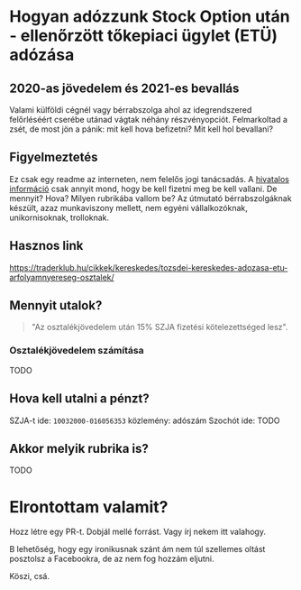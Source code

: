 # Hogyan adózzunk Stock Option után - ellenőrzött tőkepiaci ügylet (ETÜ) adózása
## 2020-as jövedelem és 2021-es bevallás
Valami külföldi cégnél vagy bérrabszolga ahol az idegrendszered felőrléséért cserébe utánad vágtak néhány részvényopciót. Felmarkoltad a zsét, de most jön a pánik: mit kell hova befizetni? Mit kell hol bevallani?

## Figyelmeztetés
Ez csak egy readme az interneten, nem felelős jogi tanácsadás. A [hivatalos információ](https://www.nav.gov.hu/nav/ado/szja/Tajekoztato_az_ellenorzott_tokepiaci_ugyletrol.html?query=egy%C3%A9b) csak annyit mond, hogy be kell fizetni meg be kell vallani. De mennyit? Hova? Milyen rubrikába vallom be?
Az útmutató bérrabszolgáknak készült, azaz munkaviszony mellett, nem egyéni vállalkozóknak, unikornisoknak, trolloknak.

## Hasznos link
https://traderklub.hu/cikkek/kereskedes/tozsdei-kereskedes-adozasa-etu-arfolyamnyereseg-osztalek/

## Mennyit utalok?
> "Az osztalékjövedelem után 15% SZJA fizetési kötelezettséged lesz".

### Osztalékjövedelem számítása
TODO

## Hova kell utalni a pénzt?
SZJA-t ide: `10032000-016056353` közlemény: adószám
Szochót ide: TODO

## Akkor melyik rubrika is?
TODO

# Elrontottam valamit?
Hozz létre egy PR-t. Dobjál mellé forrást. Vagy írj nekem itt valahogy.

B lehetőség, hogy egy ironikusnak szánt ám nem túl szellemes oltást posztolsz a Facebookra, de az nem fog hozzám eljutni.

Köszi, csá.
